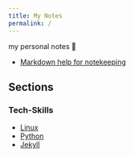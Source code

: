 ```yaml
---
title: My Notes
permalink: /
---
```


my personal notes :notebook_with_decorative_cover:

- [Markdown help for notekeeping](md-utils.md)

## Sections
  
### Tech-Skills

- [Linux](linux.md)
- [Python](python.md)
- [Jekyll](jekyll.md)
